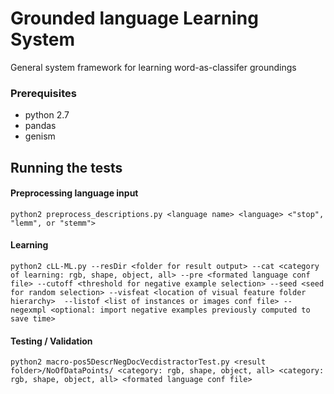 # Grounded language Learning System

General system framework for learning word-as-classifer groundings

### Prerequisites

- python 2.7 
- pandas
- genism 

## Running the tests


#### Preprocessing language input

```
python2 preprocess_descriptions.py <language name> <language> <"stop", "lemm", or "stemm">
```

#### Learning

```
python2 cLL-ML.py --resDir <folder for result output> --cat <category of learning: rgb, shape, object, all> --pre <formated language conf file> --cutoff <threshold for negative example selection> --seed <seed for random selection> --visfeat <location of visual feature folder hierarchy>  --listof <list of instances or images conf file> --negexmpl <optional: import negative examples previously computed to save time> 
```

#### Testing / Validation 

```
python2 macro-pos5DescrNegDocVecdistractorTest.py <result folder>/NoOfDataPoints/ <category: rgb, shape, object, all> <category: rgb, shape, object, all> <formated language conf file>  

```
